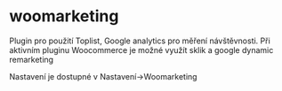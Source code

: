 # woomarketing
Plugin pro použití Toplist, Google analytics pro  měření návštěvnosti.
Při aktivním pluginu Woocommerce je možné využít sklik a google dynamic remarketing

Nastavení je dostupné v Nastavení->Woomarketing
